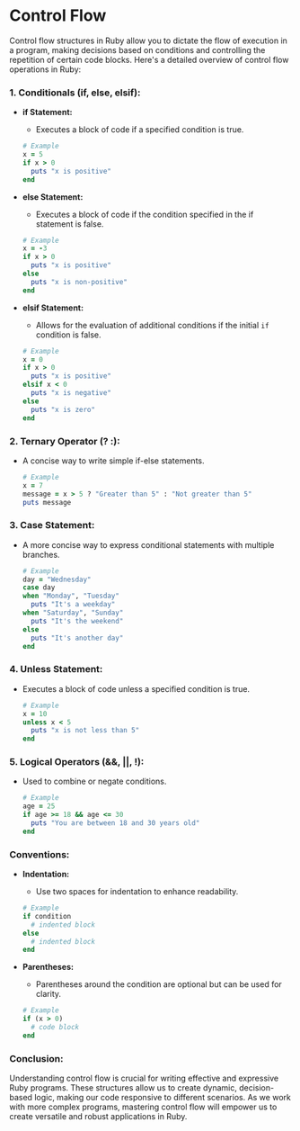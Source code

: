 # Control Flow

Control flow structures in Ruby allow you to dictate the flow of execution in a program, making decisions based on conditions and controlling the repetition of certain code blocks. Here's a detailed overview of control flow operations in Ruby:

### 1. **Conditionals (if, else, elsif):**

- **if Statement:**
  - Executes a block of code if a specified condition is true.

  ```ruby
  # Example
  x = 5
  if x > 0
    puts "x is positive"
  end
  ```

- **else Statement:**
  - Executes a block of code if the condition specified in the if statement is false.

  ```ruby
  # Example
  x = -3
  if x > 0
    puts "x is positive"
  else
    puts "x is non-positive"
  end
  ```

- **elsif Statement:**
  - Allows for the evaluation of additional conditions if the initial `if` condition is false.

  ```ruby
  # Example
  x = 0
  if x > 0
    puts "x is positive"
  elsif x < 0
    puts "x is negative"
  else
    puts "x is zero"
  end
  ```

### 2. **Ternary Operator (? :):**

- A concise way to write simple if-else statements.

  ```ruby
  # Example
  x = 7
  message = x > 5 ? "Greater than 5" : "Not greater than 5"
  puts message
  ```

### 3. **Case Statement:**

- A more concise way to express conditional statements with multiple branches.

  ```ruby
  # Example
  day = "Wednesday"
  case day
  when "Monday", "Tuesday"
    puts "It's a weekday"
  when "Saturday", "Sunday"
    puts "It's the weekend"
  else
    puts "It's another day"
  end
  ```

### 4. **Unless Statement:**

- Executes a block of code unless a specified condition is true.

  ```ruby
  # Example
  x = 10
  unless x < 5
    puts "x is not less than 5"
  end
  ```

### 5. **Logical Operators (&&, ||, !):**

- Used to combine or negate conditions.

  ```ruby
  # Example
  age = 25
  if age >= 18 && age <= 30
    puts "You are between 18 and 30 years old"
  end
  ```

### Conventions:

- **Indentation:**
  - Use two spaces for indentation to enhance readability.

  ```ruby
  # Example
  if condition
    # indented block
  else
    # indented block
  end
  ```

- **Parentheses:**
  - Parentheses around the condition are optional but can be used for clarity.

  ```ruby
  # Example
  if (x > 0)
    # code block
  end
  ```

### Conclusion:

Understanding control flow is crucial for writing effective and expressive Ruby programs. These structures allow us to create dynamic, decision-based logic, making our code responsive to different scenarios. As we work with more complex programs, mastering control flow will empower us to create versatile and robust applications in Ruby.
